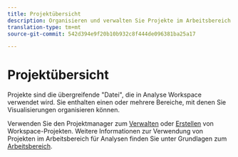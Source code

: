 ```yaml
---
title: Projektübersicht
description: Organisieren und verwalten Sie Projekte im Arbeitsbereich für Analysen.
translation-type: tm+mt
source-git-commit: 542d394e9f20b10b932c8f444de096381ba25a17

---
```



# Projektübersicht

Projekte sind die übergreifende &quot;Datei&quot;, die in Analyse Workspace verwendet wird. Sie enthalten einen oder mehrere Bereiche, mit denen Sie Visualisierungen organisieren können.

Verwenden Sie den Projektmanager zum [Verwalten](manage.md) oder [Erstellen](create.md) von Workspace-Projekten. Weitere Informationen zur Verwendung von Projekten im Arbeitsbereich für Analysen finden Sie unter Grundlagen zum [Arbeitsbereich](../../projects/workspace-basics.md).
